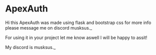 # ApexAuth

Hi this ApexAuth was made using flask and bootstrap css for more info please message me on discord musksus._

For using it in your project let me know aswell I will be happy to assit!

My discord is musksus._
